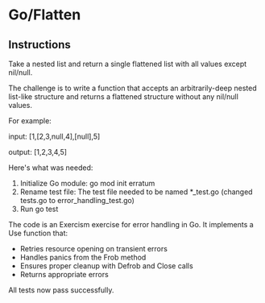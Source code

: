 # Go/Flatten

## Instructions
Take a nested list and return a single flattened list with all values except nil/null.

The challenge is to write a function that accepts an arbitrarily-deep nested list-like structure and returns a flattened structure without any nil/null values.

For example:

input: [1,[2,3,null,4],[null],5]

output: [1,2,3,4,5]


Here's what was needed:

  1. Initialize Go module: go mod init erratum
  2. Rename test file: The test file needed to be named *_test.go (changed tests.go to error_handling_test.go)
  3. Run go test

  The code is an Exercism exercise for error handling in Go. It implements a Use function that:
  - Retries resource opening on transient errors
  - Handles panics from the Frob method
  - Ensures proper cleanup with Defrob and Close calls
  - Returns appropriate errors

  All tests now pass successfully.